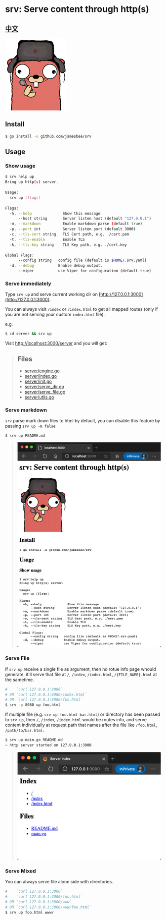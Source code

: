 # srv: Serve content through http(s)

## [中文](./docs/README_cn.md)

![Gopher.png](assets/gopher.png)

## Install

```bash
$ go install -u github.com/jamesbee/srv
```

## Usage

### Show usage

```bash
$ srv help up
Bring up http(s) server.

Usage:
  srv up [flags]

Flags:
  -h, --help              Show this message
      --host string       Server listen host (default "127.0.0.1")
  -m, --markdown          Enable markdown parse (default true)
  -p, --port int          Server listen port (default 3000)
  -c, --tls-cert string   TLS Cert path, e.g. ./cert.pem
  -t, --tls-enable        Enable TLS
  -k, --tls-key string    TLS Key path, e.g. ./cert.key

Global Flags:
      --config string   config file (default is $HOME/.srv.yaml)
  -d, --debug           Enable debug output.
      --viper           use Viper for configuration (default true)
```

### Serve immediately

Type `srv up` and serve current working dir on [http://127.0.0.1:3000](http://127.0.0.1:3000). 

You can always visit `/index` or `/index.html` to get all mapped routes
(only if you are not serving your custom `index.html` file).

e.g.

```bash
$ cd server && srv up
```

Visit [http://localhost:3000/server](http://127.0.0.1:3000/server) and you will get:

> 
> <h2>Files</h2>
> <ul>
> <li><a href="/server/engine.go">server/engine.go</a></li>
> <li><a href="/server/index.go">server/index.go</a></li>
> <li><a href="/server/init.go">server/init.go</a></li>
> <li><a href="/server/serve_dir.go">server/serve_dir.go</a></li>
> <li><a href="/server/serve_file.go">server/serve_file.go</a></li>
> <li><a href="/server/utils.go">server/utils.go</a></li>
> </ul>
>

### Serve markdown

`srv` parse mark down files to html by default, you can disable this
feature by passing `srv up -m false`

```
$ srv up README.md
```

> ![Screenshot.png](assets/screenshot.png)

### Serve File

If `srv up` receive a single file as argument, then no rotue info page whould generate, 
it'll serve that file at `/`, `/index`, `/index.html`, `/{FILE_NAME}.html` at the sametime.

```bash
#    `curl 127.0.0.1:8080`
# OR `curl 127.0.0.1:8080/index.html`
# OR `curl 127.0.0.1:8080/foo.html`
$ srv -p 8080 up foo.html
```

If multiple file (e.g. `srv up foo.html bar.html`) or directory has been passed to `srv up`, then `/`, `/index`, `/index.html` would be routes info, and
serve content individually at request path that names after the file like `/foo.html`, `/path/to/bar.html`.

```bash
$ srv up main.go README.md
⇨ http server started on 127.0.0.1:3000
```

> ![Screenshot_2.png](assets/screenshot-2.png)


### Serve Mixed

You can always serve file alone side with directories.

```bash
#    `curl 127.0.0.1:3000`
#    `curl 127.0.0.1:3000/foo.html`
# OR `curl 127.0.0.1:3000/www`
# OR `curl 127.0.0.1:3000/www/foo.html`
$ srv up foo.html www/
```
